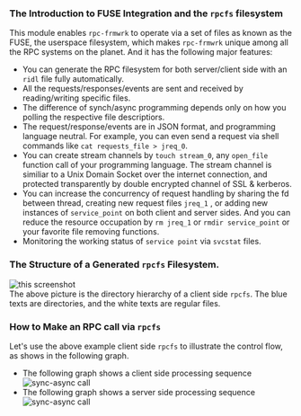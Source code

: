 ### The Introduction to FUSE Integration and the `rpcfs` filesystem
This module enables `rpc-frmwrk` to operate via a set of files as known as the FUSE, the userspace filesystem, which makes `rpc-frmwrk` unique among all the RPC systems on the planet. And it has the following major features:
  * You can generate the RPC filesystem for both server/client side with an `ridl` file fully automatically.
  * All the requests/responses/events are sent and received by reading/writing specific files.
  * The difference of synch/async programming depends only on how you polling the respective file descriptiors. 
  * The request/response/events are in JSON format, and programming language neutral.
    For example, you can even send a request via shell commands like `cat requests_file > jreq_0`. 
  * You can create stream channels by `touch stream_0`, any `open_file` function call of your programming language.
    The stream channel is similiar to a Unix Domain Socket over the internet connection, and protected
    transparently by double encrypted channel of SSL & kerberos.
  * You can increase the concurrency of request handling by sharing the fd between thread, 
    creating new request files `jreq_1` , or adding new instances of `service_point` on both client and server sides.
    And you can reduce the resource occupation by `rm jreq_1` or `rmdir service_point` or your favorite file removing functions. 
  * Monitoring the working status of `service point` via `svcstat` files.

### The Structure of a Generated `rpcfs` Filesystem.
![this screenshot](https://github.com/zhiming99/rpc-frmwrk/blob/master/pics/rpcfs-cli.png)   
The above picture is the directory hierarchy of a client side `rpcfs`. The blue texts are directories, and the white texts are regular files.

### How to Make an RPC call via `rpcfs`
Let's use the above example client side `rpcfs` to illustrate the control flow, as shows in the following graph.   
* The following graph shows a client side processing sequence   
![sync-async call](https://github.com/zhiming99/rpc-frmwrk/blob/master/pics/sync-async.png)   
* The following graph shows a server side processing sequence   
![sync-async call](https://github.com/zhiming99/rpc-frmwrk/blob/master/pics/sync-async-svr.png)   
  
